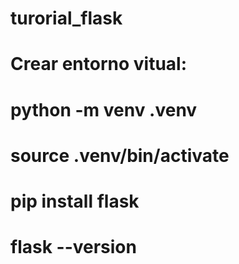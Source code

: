 # turorial_flask

# Crear entorno vitual:

# python -m venv .venv

# source .venv/bin/activate

# pip install flask

# flask --version
